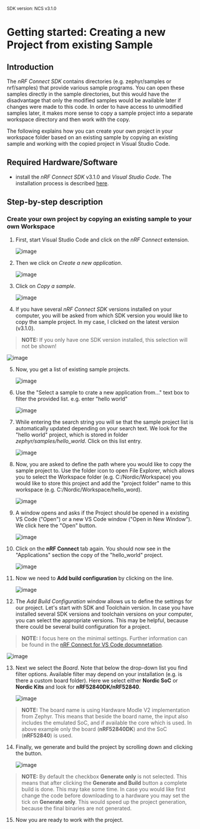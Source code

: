 <sup>SDK version: NCS v3.1.0</sup>

# Getting started: Creating a new Project from existing Sample

## Introduction

The _nRF Connect SDK_ contains directories (e.g. zephyr/samples or nrf/samples) that provide various sample programs. You can open these samples directly 
in the sample directories, but this would have the disadvantage that only the modified samples would be available later if changes were made to this code. 
In order to have access to unmodified samples later, it makes more sense to copy a sample project into a separate workspace directory and then work with the copy.

The following explains how you can create your own project in your workspace folder based on an existing sample by copying an existing sample and working with the copied project in Visual Studio Code.


## Required Hardware/Software
- install the _nRF Connect SDK_ v3.1.0 and _Visual Studio Code_. The installation process is described [here](https://academy.nordicsemi.com/courses/nrf-connect-sdk-fundamentals/lessons/lesson-1-nrf-connect-sdk-introduction/topic/exercise-1-1/).


## Step-by-step description 

### Create your own project by copying an existing sample to your own Workspace

1) First, start Visual Studio Code and click on the _nRF Connect_ extension. 

   ![image](images/nRFConnect.jpg)

2) Then we click on _Create a new application_. 

    ![image](images/CreateNewApp.jpg)

3) Click on _Copy a sample_.

    ![image](images/CreateNewSample.jpg)

4) If you have several _nRF Connect SDK_ versions installed on your computer, you will be asked from which SDK version you would like to copy the sample project. In my case, I clicked on the latest version (v3.1.0).

  > __NOTE:__ If you only have one SDK version installed, this selection will not be shown!

   ![image](images/sdkVersion.jpg)

5) Now, you get a list of existing sample projects. 

    ![image](images/SearchSample.jpg)

6) Use the "Select a sample to crate a new application from..." text box to filter the provided list. e.g. enter "hello world"

    ![image](images/helloWorld.jpg)

7) While entering the search string you will se that the sample project list is automatically updated depending on your search text. We look for the "hello world" project, which is stored in folder _zephyr/samples/hello_world_. Click on this list entry.

    ![image](images/ClickHelloWorld.jpg)   

8) Now, you are asked to define the path where you would like to copy the sample project to. Use the folder icon to open File Explorer, which allows you to select the Workspace folder (e.g. C:/Nordic/Workspace) you would like to store this project and add the "project folder" name to this workspace (e.g. C:/Nordic/Workspace/hello_word).

    ![image](images/ProjectFolder.jpg)   

9) A window opens and asks if the Project should be opened in a existing VS Code ("Open") or a new VS Code window ("Open in New Window"). We click here the "Open" button.

    ![image](images/Open.jpg)   

10) Click on the __nRF Connect__ tab again. You should now see in the "Applications" section the copy of the "hello_world" project.

    ![image](images/SampleInNrfConnect.jpg)   

11) Now we need to __Add build configuration__ by clicking on the line. 

    ![image](images/AddBuildConfiguration.jpg)   

12) The _Add Build Configuration_ window allows us to define the settings for our project. Let's start with SDK and Toolchain version. In case you have installed several SDK versions and toolchain versions on your computer, you can select the appropriate versions. This may be helpful, because there could be several build configuration for a project.

> __NOTE:__ I focus here on the minimal settings. Further information can be found in the [nRF Connect for VS Code documnetation](https://docs.nordicsemi.com/bundle/nrf-connect-vscode/page/guides/build_config.html).

   ![image](images/SdkToolchain.jpg)   

13) Next we select the _Board_. Note that below the drop-down list you find filter options. Available filter may depend on your installation (e.g. is there a custom board folder). Here we select either __Nordic SoC__ or __Nordic Kits__ and look for __nRF52840DK/nRF52840__.

    ![image](images/BoardTarget.jpg)   

 > __NOTE:__ The board name is using Hardware Modle V2 implementation from Zephyr. This means that beside the board name, the input also includes the emulated SoC, and if available the core which is used. In above example only the board (__nRF52840DK__) and the SoC (__nRF52840__) is used.

14) Finally, we generate and build the project by scrolling down and clicking the button. 

    ![image](images/GenerateAndBuild.jpg)   

> __NOTE:__ By default the checkbox __Generate only__ is not selected. This means that after clicking the __Generate and Build__ button a complete build is done. This may take some time. In case you would like first change the code before downloading to a hardware you may set the tick on __Generate only__. This would speed up the project generation, because the final binaries are not generated. 

15) Now you are ready to work with the project.
